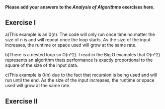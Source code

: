 #### Please add your answers to the ***Analysis of  Algorithms*** exercises here.

## Exercise I

a)This example is an 0(n). The code will only run once time no matter the size of n is and will repeat once the loop starts. As the size of the input increases, the runtime or space used will grow at the same rate.

b)There is a nested loop so O(n^2). I read in the Big O examples that O(n^2) represents an algorithm thats performance is exactly proportional to the square of the size of the input data.


c)This example is 0(n) due to the fact that recursion is being used and will run until the end. As the size of the input increases, the runtime or space used will grow at the same rate.

## Exercise II



